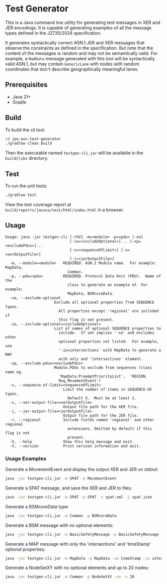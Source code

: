 # Test Generator

This is a Java command line utility for generating test messages in XER and JER encodings.  It is capable of generating examples of all the message types defined in the J2735/2024 specification.

It generates syntactically correct ASN.1 JER and XER messages that observe the constraints as defined in the specification. But note that the content of the messages is random and may not be semantically valid.  For example, a `MadData` message generated with this tool will be syntactically valid ASN.1, but may contain `GenericLane` with nodes with random coordinates that don't describe geographically meaningful lanes.

## Prerequisites

* Java 21+
* Gradle

## Build

To build the cli tool:

```bash
cd jpo-asn-test-generator
./gradlew clean build
```

Then the executable named `testgen-cli.jar` will be available in the `build/libs` directory.

## Test

To run the unit tests:

```bash
./gradlew test
```

View the test coverage report at `build/reports/jacoco/test/html/index.html` in a browser.

## Usage

```
Usage: java -jar testgen-cli [-rhV] -m=<module> -p=<pdu> [-xo]
                             [-io=<includeOptional>]... [-xp=<excludePdus>]...
                             [-s=<sequenceOfLimit>] [-x=<xerOutputFile>]
                             [-j=<jerOutputFile>]
  -m, --module=<module>   REQUIRED. ASN.1 Module name.  For example: MapData,
                            Common.
  -p, --pdu=<pdu>         REQUIRED. Protocol Data Unit (PDU).  Name of the
                            class to generate an example of. For example:
                            MapData, BSMcoreData.
  -xo, --exclude-optional
                      Exclude all optional properties from SEQUENCE types.
                        All properties except 'regional' are included if
                        this flag is not present.
  -io, --include-optional=<includeOptional>
                      List of names of optional SEQUENCE properties to
                        include.  If set implies '-xo' and excludes other
                        optional properties not listed.  For example, use
                        '-io=intersections' with MapData to generate a MAP
                        with only and 'intersections' element.
  -xp, --exclude-pdus=<excludePdus>
                      Module.PDUs to exclude from sequences (class name eg.
                        'MapData.PreemptPriorityList',  'REGION.
                        Reg_MovementEvent')
  -s, --sequence-of-limit=<sequenceOfLimit>
                          Limit the number of items in SEQUENCE-OF types.
                            Default 5.  Must be at least 2.
  -x, --xer-output-file=<xerOutputFile>
                          Output file path for the XER file.
  -j, --jer-output-file=<jerOutputFile>
                          Output file path for the JER file.
  -r, --regional          Include fields named 'regional' and other regional
                            extensions. Omitted by default if this flag is not
                            present.
  -h, --help              Show this help message and exit.
  -V, --version           Print version information and exit.

```

### Usage Examples

Generate a MovementEvent and display the output XER and JER on stdout:

```bash
java -jar testgen-cli.jar -m SPAT -p MovementEvent
```

Generate a SPAT message, and save the XER and JER to files:

```bash
java -jar testgen-cli.jar -m SPAT -p SPAT -x spat.xml -j spat.json
```

Generate a BSMcoreData type:

```bash
java -jar testgen-cli.jar -m Common -p BSMcoreData
```

Generate a BSM message with no optional elements:

```bash
java -jar testgen-cli.jar -m BasicSafetyMessage -p BasicSafetyMessage -xo
```

Generate a MAP message with only the 'intersections' and 'timeStamp' optional properties:

```bash
java -jar testgen-cli.jar -m MapData -p MapData -io timeStamp -io intersections
```

Generate a NodeSetXY with no optional elements and up to 20 nodes:

```bash
java -jar testgen-cli.jar -m Common -p NodeSetXY -xo -s 20
```



